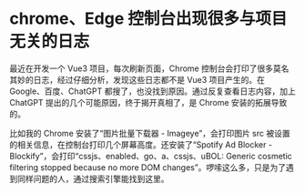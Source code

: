 # chrome、Edge 控制台出现很多与项目无关的日志

最近在开发一个 Vue3 项目，每次刷新页面，Chrome 控制台会打印了很多莫名其妙的日志，经过仔细分析，发现这些日志都不是 Vue3 项目产生的。在 Google、百度、ChatGPT 都搜了，也没找到原因。通过反复查看日志内容，加上 ChatGPT 提出的几个可能原因，终于揭开真相了，是 Chrome 安装的拓展导致的。

比如我的 Chrome 安装了“图片批量下载器 - Imageye”，会打印图片 src 被设置的相关信息，在控制台打印几个屏幕高度。还安装了“Spotify Ad Blocker - Blockify”，会打印“cssjs、enabled、go、a、cssjs、uBOL: Generic cosmetic filtering stopped because no more DOM changes”。啰嗦这么多，只是为了遇到同样问题的人，通过搜索引擎能找到这里。
